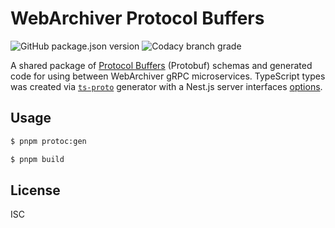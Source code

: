 # WebArchiver Protocol Buffers

![GitHub package.json version](https://img.shields.io/github/package-json/v/pereslavtsev/webarchiver-proto)
![Codacy branch grade](https://img.shields.io/codacy/grade/e566516024ed4310b066c9ac2759483e/master)


A shared package of [Protocol Buffers](https://developers.google.com/protocol-buffers) (Protobuf) schemas and generated code for using between WebArchiver gRPC microservices. TypeScript types was created via [`ts-proto`](https://github.com/stephenh/ts-proto) generator with a Nest.js server interfaces [options](https://github.com/stephenh/ts-proto/blob/main/NESTJS.markdown).

## Usage
```bash
$ pnpm protoc:gen

$ pnpm build
```

## License
ISC
